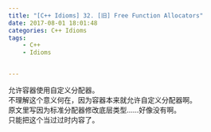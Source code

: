 ```yaml
---
title: "[C++ Idioms] 32. [旧] Free Function Allocators"
date: 2017-08-01 18:01:48
categories: C++ Idioms
tags:
    - C++
    - Idioms


---
```

允许容器使用自定义分配器。<!--more-->  
不理解这个意义何在，因为容器本来就允许自定义分配器啊。  
原文里写因为标准分配器修改底层类型……好像没有啊。  
只能把这个当过过时内容了。  